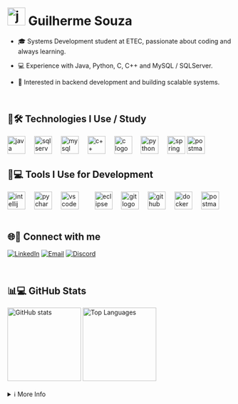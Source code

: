 
<h1>
  <img src="https://cdn.jsdelivr.net/gh/devicons/devicon/icons/java/java-original-wordmark.svg" 
       height="40" 
       alt="java logo" />
  Guilherme Souza
</h1>



<p align="justify">  
  
  - 🎓 Systems Development student at ETEC, passionate about coding and always learning.
  
  - 💻 Experience with Java, Python, C, C++ and MySQL / SQLServer.
   
  - 🚀 Interested in backend development and building scalable systems.
</p> 

<br>  


<h2>🚀🛠️ Technologies I Use / Study</h2>

<div align="left">
  <img src="https://cdn.jsdelivr.net/gh/devicons/devicon/icons/java/java-original-wordmark.svg" height="40" alt="java logo" />
  <img width="12" />
  <img src="https://cdn.jsdelivr.net/gh/devicons/devicon/icons/microsoftsqlserver/microsoftsqlserver-plain.svg" height="40" alt="sqlserver logo" />
  <img width="12" />
  <img src="https://cdn.jsdelivr.net/gh/devicons/devicon/icons/mysql/mysql-plain-wordmark.svg" height="40" alt="mysql logo" />
  <img width="12" />
  <img src="https://cdn.jsdelivr.net/gh/devicons/devicon/icons/cplusplus/cplusplus-plain.svg" height="40" alt="c++ logo" />
  <img width="12" />
  <img src="https://cdn.jsdelivr.net/gh/devicons/devicon/icons/c/c-original.svg" height="40" alt="c logo" />
  <img width="12" />
  <img src="https://cdn.jsdelivr.net/gh/devicons/devicon/icons/python/python-original.svg" height="40" alt="python logo" />
  <img width="12" />
  <img src="https://cdn.jsdelivr.net/gh/devicons/devicon/icons/spring/spring-original.svg" height="40" alt="spring logo" />
  <img src="https://cdn.jsdelivr.net/gh/devicons/devicon/icons/postman/postman-original.svg" height="40" alt="postman logo" />
</div>

<h2>🧰💻 Tools I Use for Development</h2>

<div align="left">
  <img src="https://cdn.jsdelivr.net/gh/devicons/devicon/icons/intellij/intellij-original.svg" height="40" alt="intellij logo" />
  <img width="12" />
  <img src="https://cdn.jsdelivr.net/gh/devicons/devicon/icons/pycharm/pycharm-original.svg" height="40" alt="pycharm logo" />
  <img width="12" />
  <img src="https://cdn.jsdelivr.net/gh/devicons/devicon/icons/vscode/vscode-original.svg" height="40" alt="vscode logo" />
  <img width="12" />
  <img width="12" />
  <img src="https://cdn.jsdelivr.net/gh/devicons/devicon/icons/eclipse/eclipse-original.svg" height="40" alt="eclipse logo" />
  <img width="12" />
  <img src="https://cdn.jsdelivr.net/gh/devicons/devicon/icons/git/git-original.svg" height="40" alt="git logo" />
  <img width="12" />
  <img src="https://cdn.jsdelivr.net/gh/devicons/devicon/icons/github/github-original.svg" height="40" alt="github logo" />
  <img width="12" />
  <img src="https://cdn.jsdelivr.net/gh/devicons/devicon/icons/docker/docker-original.svg" height="40" alt="docker logo" />
  <img width="12" />
  <img src="https://cdn.jsdelivr.net/gh/devicons/devicon/icons/postman/postman-original.svg" height="40" alt="postman logo" />
</div>


<br>  

<h2>🌐🔗 Connect with me</h2>

[![LinkedIn](https://img.shields.io/badge/-LinkedIn-000?style=for-the-badge&logo=linkedin&logoColor=white)](https://www.linkedin.com/in/guilhermesouzadev)
[![Email](https://img.shields.io/badge/-Email-000?style=for-the-badge&logo=gmail&logoColor=white)](mailto:guilherme.on.souza@outlook.com)
[![Discord](https://img.shields.io/badge/-Discord-000?style=for-the-badge&logo=discord&logoColor=white)](https://discord.com/users/illuminatedsouza)
<div align="left">

<br>

<h2>📊💻 GitHub Stats</h2>
  
  <img src="https://github-readme-stats.vercel.app/api?username=SOUZZDEV&theme=dracula&show_icons=true&include_all_commits=true&count_private=true&hide_title=false&hide_border=false&line_height=25" height="165" alt="GitHub stats" />
  <img src="https://github-readme-stats.vercel.app/api/top-langs/?username=SOUZZDEV&layout=compact&theme=dracula&hide_border=false" height="165" alt="Top Languages" />
</div>

<br>

<details align="left">  
  <summary>ℹ️ More Info</summary>   🛡️ Badges by <a href="https://shields.io/">shields.io</a><br>

📈 GitHub Stats by <a href="https://github.com/anuraghazra/github-readme-stats">anuraghazra</a><br>

🧑‍💻 Developer vector created by <a href="https://www.freepik.com/vectors/developer">storyset - www.freepik.com</a> (edited by author)
